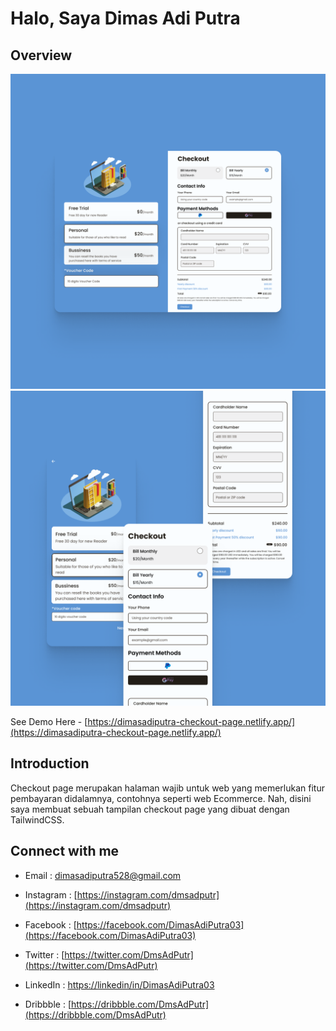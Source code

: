# Halo, Saya Dimas Adi Putra

## Overview

![overview 1](./img/overview/overview1.png)
![overview 2](./img/overview/overview2.png)

See Demo Here - [https://dimasadiputra-checkout-page.netlify.app/](https://dimasadiputra-checkout-page.netlify.app/)

## Introduction

Checkout page merupakan halaman wajib untuk web yang memerlukan fitur pembayaran didalamnya, contohnya seperti web Ecommerce. Nah, disini saya membuat sebuah tampilan checkout page yang dibuat dengan TailwindCSS.

## Connect with me

- Email : [dimasadiputra528@gmail.com](mailto:dimasadiputra528@gmail.com)

- Instagram : [https://instagram.com/dmsadputr](https://instagram.com/dmsadputr)

- Facebook : [https://facebook.com/DimasAdiPutra03](https://facebook.com/DimasAdiPutra03)

- Twitter : [https://twitter.com/DmsAdPutr](https://twitter.com/DmsAdPutr)

- LinkedIn : [https://linkedin/in/DimasAdiPutra03](https://linkedin/in/DimasAdiPutra03)

- Dribbble : [https://dribbble.com/DmsAdPutr](https://dribbble.com/DmsAdPutr)
